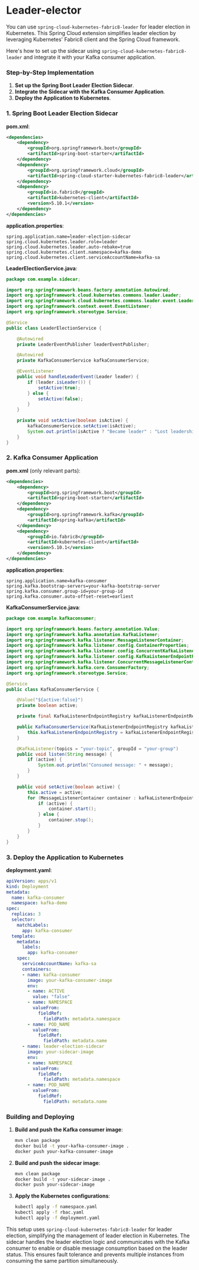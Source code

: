 # Leader-elector

You can use `spring-cloud-kubernetes-fabric8-leader` for leader election in Kubernetes. This Spring Cloud extension simplifies leader election by leveraging Kubernetes' Fabric8 client and the Spring Cloud framework.

Here's how to set up the sidecar using `spring-cloud-kubernetes-fabric8-leader` and integrate it with your Kafka consumer application.

### Step-by-Step Implementation

1. **Set up the Spring Boot Leader Election Sidecar**.
2. **Integrate the Sidecar with the Kafka Consumer Application**.
3. **Deploy the Application to Kubernetes**.

### 1. Spring Boot Leader Election Sidecar

**pom.xml**:
```xml
<dependencies>
    <dependency>
        <groupId>org.springframework.boot</groupId>
        <artifactId>spring-boot-starter</artifactId>
    </dependency>
    <dependency>
        <groupId>org.springframework.cloud</groupId>
        <artifactId>spring-cloud-starter-kubernetes-fabric8-leader</artifactId>
    </dependency>
    <dependency>
        <groupId>io.fabric8</groupId>
        <artifactId>kubernetes-client</artifactId>
        <version>5.10.1</version>
    </dependency>
</dependencies>
```

**application.properties**:
```properties
spring.application.name=leader-election-sidecar
spring.cloud.kubernetes.leader.role=leader
spring.cloud.kubernetes.leader.auto-rebake=true
spring.cloud.kubernetes.client.namespace=kafka-demo
spring.cloud.kubernetes.client.serviceAccountName=kafka-sa
```

**LeaderElectionService.java**:
```java
package com.example.sidecar;

import org.springframework.beans.factory.annotation.Autowired;
import org.springframework.cloud.kubernetes.commons.leader.Leader;
import org.springframework.cloud.kubernetes.commons.leader.event.LeaderEventPublisher;
import org.springframework.context.event.EventListener;
import org.springframework.stereotype.Service;

@Service
public class LeaderElectionService {

    @Autowired
    private LeaderEventPublisher leaderEventPublisher;

    @Autowired
    private KafkaConsumerService kafkaConsumerService;

    @EventListener
    public void handleLeaderEvent(Leader leader) {
        if (leader.isLeader()) {
            setActive(true);
        } else {
            setActive(false);
        }
    }

    private void setActive(boolean isActive) {
        kafkaConsumerService.setActive(isActive);
        System.out.println(isActive ? "Became leader" : "Lost leadership");
    }
}
```

### 2. Kafka Consumer Application

**pom.xml** (only relevant parts):
```xml
<dependencies>
    <dependency>
        <groupId>org.springframework.boot</groupId>
        <artifactId>spring-boot-starter</artifactId>
    </dependency>
    <dependency>
        <groupId>org.springframework.kafka</groupId>
        <artifactId>spring-kafka</artifactId>
    </dependency>
    <dependency>
        <groupId>io.fabric8</groupId>
        <artifactId>kubernetes-client</artifactId>
        <version>5.10.1</version>
    </dependency>
</dependencies>
```

**application.properties**:
```properties
spring.application.name=kafka-consumer
spring.kafka.bootstrap-servers=your-kafka-bootstrap-server
spring.kafka.consumer.group-id=your-group-id
spring.kafka.consumer.auto-offset-reset=earliest
```

**KafkaConsumerService.java**:
```java
package com.example.kafkaconsumer;

import org.springframework.beans.factory.annotation.Value;
import org.springframework.kafka.annotation.KafkaListener;
import org.springframework.kafka.listener.MessageListenerContainer;
import org.springframework.kafka.listener.config.ContainerProperties;
import org.springframework.kafka.listener.config.ConcurrentKafkaListenerContainerFactory;
import org.springframework.kafka.listener.config.KafkaListenerEndpointRegistry;
import org.springframework.kafka.listener.ConcurrentMessageListenerContainer;
import org.springframework.kafka.core.ConsumerFactory;
import org.springframework.stereotype.Service;

@Service
public class KafkaConsumerService {

    @Value("${active:false}")
    private boolean active;

    private final KafkaListenerEndpointRegistry kafkaListenerEndpointRegistry;

    public KafkaConsumerService(KafkaListenerEndpointRegistry kafkaListenerEndpointRegistry) {
        this.kafkaListenerEndpointRegistry = kafkaListenerEndpointRegistry;
    }

    @KafkaListener(topics = "your-topic", groupId = "your-group")
    public void listen(String message) {
        if (active) {
            System.out.println("Consumed message: " + message);
        }
    }

    public void setActive(boolean active) {
        this.active = active;
        for (MessageListenerContainer container : kafkaListenerEndpointRegistry.getListenerContainers()) {
            if (active) {
                container.start();
            } else {
                container.stop();
            }
        }
    }
}
```

### 3. Deploy the Application to Kubernetes

**deployment.yaml**:
```yaml
apiVersion: apps/v1
kind: Deployment
metadata:
  name: kafka-consumer
  namespace: kafka-demo
spec:
  replicas: 3
  selector:
    matchLabels:
      app: kafka-consumer
  template:
    metadata:
      labels:
        app: kafka-consumer
    spec:
      serviceAccountName: kafka-sa
      containers:
      - name: kafka-consumer
        image: your-kafka-consumer-image
        env:
        - name: ACTIVE
          value: "false"
        - name: NAMESPACE
          valueFrom:
            fieldRef:
              fieldPath: metadata.namespace
        - name: POD_NAME
          valueFrom:
            fieldRef:
              fieldPath: metadata.name
      - name: leader-election-sidecar
        image: your-sidecar-image
        env:
        - name: NAMESPACE
          valueFrom:
            fieldRef:
              fieldPath: metadata.namespace
        - name: POD_NAME
          valueFrom:
            fieldRef:
              fieldPath: metadata.name
```

### Building and Deploying

1. **Build and push the Kafka consumer image**:
   ```sh
   mvn clean package
   docker build -t your-kafka-consumer-image .
   docker push your-kafka-consumer-image
   ```

2. **Build and push the sidecar image**:
   ```sh
   mvn clean package
   docker build -t your-sidecar-image .
   docker push your-sidecar-image
   ```

3. **Apply the Kubernetes configurations**:
   ```sh
   kubectl apply -f namespace.yaml
   kubectl apply -f rbac.yaml
   kubectl apply -f deployment.yaml
   ```

This setup uses `spring-cloud-kubernetes-fabric8-leader` for leader election, simplifying the management of leader election in Kubernetes. The sidecar handles the leader election logic and communicates with the Kafka consumer to enable or disable message consumption based on the leader status. This ensures fault tolerance and prevents multiple instances from consuming the same partition simultaneously.

